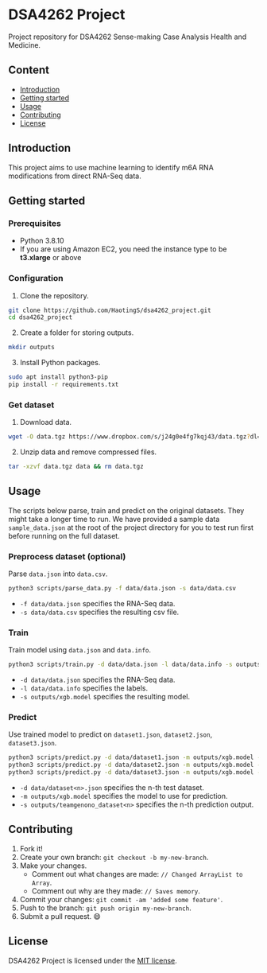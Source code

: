 # DSA4262 Project
Project repository for DSA4262 Sense-making Case Analysis Health and Medicine. 

## Content
- [Introduction](#Introduction)
- [Getting started](#Getting-started)
- [Usage](#Usage)
- [Contributing](#Contributing)
- [License](#License)

## Introduction
This project aims to use machine learning to identify m6A RNA modifications from direct RNA-Seq data.

## Getting started

### Prerequisites
- Python 3.8.10
- If you are using Amazon EC2, you need the instance type to be **t3.xlarge** or above

### Configuration
1. Clone the repository.
```bash
git clone https://github.com/HaotingS/dsa4262_project.git
cd dsa4262_project
```
2. Create a folder for storing outputs.
```bash
mkdir outputs
```
3. Install Python packages.
```bash
sudo apt install python3-pip
pip install -r requirements.txt
```

### Get dataset
1. Download data.
```bash
wget -O data.tgz https://www.dropbox.com/s/j24g0e4fg7kqj43/data.tgz?dl=1
```
2. Unzip data and remove compressed files.
```bash
tar -xzvf data.tgz data && rm data.tgz
```

## Usage
The scripts below parse, train and predict on the original datasets. They might take a longer time to run. We have provided a sample data `sample_data.json` at the root of the project directory for you to test run first before running on the full dataset.

### Preprocess dataset (optional)
Parse `data.json` into `data.csv`.
```bash
python3 scripts/parse_data.py -f data/data.json -s data/data.csv
```
* `-f data/data.json` specifies the RNA-Seq data.
* `-s data/data.csv` specifies the resulting csv file.

### Train
Train model using `data.json` and `data.info`.
```bash
python3 scripts/train.py -d data/data.json -l data/data.info -s outputs/xgb.model
```
* `-d data/data.json` specifies the RNA-Seq data.
* `-l data/data.info` specifies the labels.
* `-s outputs/xgb.model` specifies the resulting model.

### Predict
Use trained model to predict on `dataset1.json`, `dataset2.json`, `dataset3.json`.
```bash
python3 scripts/predict.py -d data/dataset1.json -m outputs/xgb.model -s outputs/teamgenono_dataset1.csv
python3 scripts/predict.py -d data/dataset2.json -m outputs/xgb.model -s outputs/teamgenono_dataset2.csv
python3 scripts/predict.py -d data/dataset3.json -m outputs/xgb.model -s outputs/teamgenono_dataset3.csv
```
* `-d data/dataset<n>.json` specifies the n-th test dataset.
* `-m outputs/xgb.model` specifies the model to use for prediction.
* `-s outputs/teamgenono_dataset<n>` specifies the n-th prediction output.

## Contributing
1. Fork it!
2. Create your own branch: `git checkout -b my-new-branch`.
3. Make your changes.
   - Comment out what changes are made: `// Changed ArrayList to Array`.
   - Comment out why are they made: `// Saves memory`.
3. Commit your changes: `git commit -am 'added some feature'`.
4. Push to the branch: `git push origin my-new-branch`.
5. Submit a pull request. :smile:

## License
DSA4262 Project is licensed under the [MIT license](./LICENSE).
